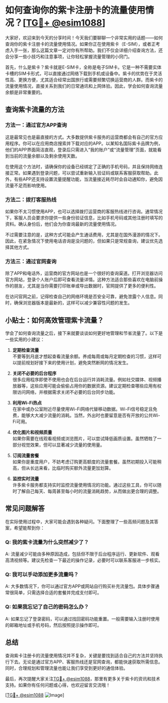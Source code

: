 # 如何查询你的紫卡注册卡的流量使用情况？[[TG💪+ @esim1088](https://t.me/s/esim1088)]

大家好，欢迎来到今天的分享时间！今天我们要聊聊一个非常实用的话题——如何查询你的紫卡注册卡的流量使用情况。如果你正在使用紫卡（E-SIM），或者正考虑入手一张，那么这篇文章一定对你有所帮助。我们不仅会详细介绍查询方法，还会分享一些小技巧和注意事项，让你轻松掌握流量管理的小窍门。

首先，什么是紫卡？紫卡就是E-SIM卡，全称是电子SIM卡。它是一种不需要实体卡槽的SIM卡形式，可以直接通过网络下载到手机或设备中。紫卡的优势在于灵活性高、更换方便，尤其适合经常出国旅行或需要频繁切换运营商的人群。而紫卡的流量使用情况，直接关系到我们的日常通讯和上网体验。因此，学会如何查询流量余额是非常重要的。

## 查询紫卡流量的方法

### 方法一：通过官方APP查询

这是最常见也是最直接的方式。大多数提供紫卡服务的运营商都会有自己的官方应用程序。你可以在应用商店搜索并下载对应的APP。以某知名国际紫卡品牌为例，他们的APP界面简洁直观，登录后只需进入“我的账户”或“流量管理”页面，就能看到当前的流量余额以及剩余使用天数。

在使用这个方法时，请确保你的设备已经绑定了正确的手机号码，并且保持网络连接正常。如果遇到登录问题，可以尝试重新输入验证码或联系客服获取帮助。此外，有些APP还支持设置流量提醒功能，当流量接近耗尽时会自动通知你，避免因流量不足而影响使用。

### 方法二：拨打客服热线

如果你不太习惯使用APP，也可以选择拨打运营商的客服热线进行咨询。通常情况下，客服人员会要求你提供一些身份验证信息，比如手机号码或其他注册时填写的资料。确认身份后，他们会为你查询最新的流量使用情况。

不过需要注意的是，这种方式可能会产生通话费用，尤其是在国外漫游的情况下。因此，在紧急情况下使用电话咨询是没问题的，但如果只是常规查询，建议优先选择其他方式。

### 方法三：通过官网查询

除了APP和电话外，运营商的官方网站也是一个很好的查询渠道。打开浏览器访问官方网站，登录个人账户后即可查看流量详情。这种方法适合那些喜欢在电脑前操作的朋友，尤其是当你需要打印账单或导出数据时，官网提供了更多的便利性。

在访问官网之前，记得检查自己的网络环境是否安全可靠，避免泄露个人信息。同时，确保浏览器版本是最新的，这样可以减少兼容性问题的发生。

## 小贴士：如何高效管理紫卡流量？

学会了如何查询流量之后，接下来就要谈谈如何更好地管理和节省流量了。以下是一些实用的小建议：

1. **定期检查流量**  
   不要等到月底才想起查看流量余额。养成每周或每月定期检查的习惯，这样可以提前规划好接下来的使用计划，避免突然断网的情况发生。

2. **关闭不必要的后台程序**  
   很多应用程序即使不使用也会在后台运行并消耗流量。例如社交媒体、视频播放器等，这些应用可能会偷偷占用你的数据资源。建议定期检查哪些应用有权限访问网络，并根据需求关闭不必要的后台同步功能。

3. **利用Wi-Fi热点**  
   在家中或办公室附近尽量使用Wi-Fi网络代替移动数据。Wi-Fi信号稳定且免费，能够大大减少流量的消耗。当然，外出时也要留意是否有开放的公共Wi-Fi可用。

4. **优化图片和视频质量**  
   如果你需要在线观看视频或浏览图片，可以尝试降低画质设置。虽然牺牲了一部分视觉效果，但可以显著减少流量的使用量。

5. **订阅流量套餐**  
   如果你是重度用户，不妨考虑订购更高额度的流量套餐。虽然初期投入可能稍高，但从长远来看，比临时购买额外流量更加划算。

6. **监控实时流量**  
   许多紫卡服务都支持实时监控流量使用情况的功能。通过这些工具，你可以随时了解自己每天、每周甚至每小时的流量消耗趋势，从而做出更合理的调整。

## 常见问题解答

在实际使用过程中，大家可能会遇到各种疑问。下面整理了一些高频问题及其答案，希望能帮到你：

### Q: 我的紫卡流量为什么突然减少了？
A: 流量减少可能由多种原因造成，包括但不限于后台程序运行、更新软件、观看高清视频等。建议先检查一下最近的操作记录，必要时可以联系客服进一步核实。

### Q: 我可以手动添加更多流量吗？
A: 大多数情况下，你可以通过官方APP或网站自行购买补充流量包。具体步骤通常很简单，只需选择合适的套餐并完成支付即可。

### Q: 如果我忘记了自己的密码怎么办？
A: 如果忘记了登录密码，可以通过找回密码功能重置。一般需要输入注册时使用的邮箱地址或手机号码，然后按照提示操作即可。

## 总结

查询紫卡注册卡的流量使用情况并不复杂，关键是要找到适合自己的方法并坚持执行下去。无论是通过官方APP、客服热线还是官网查询，都能快速获取所需信息。同时，合理规划和管理流量也能让我们享受到更好的通信体验。

最后，再次提醒大家关注[TG💪+ @esim1088](https://t.me/s/esim1088)，那里有更多关于紫卡的资讯和技术支持。如果你有任何问题或心得，也欢迎留言交流哦！

[[TG💪+ @esim1088](https://t.me/s/esim1088) ![Image](https://i.postimg.cc/4NQfJmqS/Snipaste-2025-05-13-00-14-12.png)]